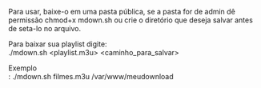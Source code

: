 Para usar, baixe-o em uma pasta pública, se a pasta for de admin dê permissão chmod+x mdown.sh 
ou crie o diretório que deseja salvar antes de seta-lo no arquivo.

Para baixar sua playlist digite: <br>
./mdown.sh <playlist.m3u> <caminho_para_salvar>

Exemplo<br>:
./mdown.sh filmes.m3u /var/www/meudownload
